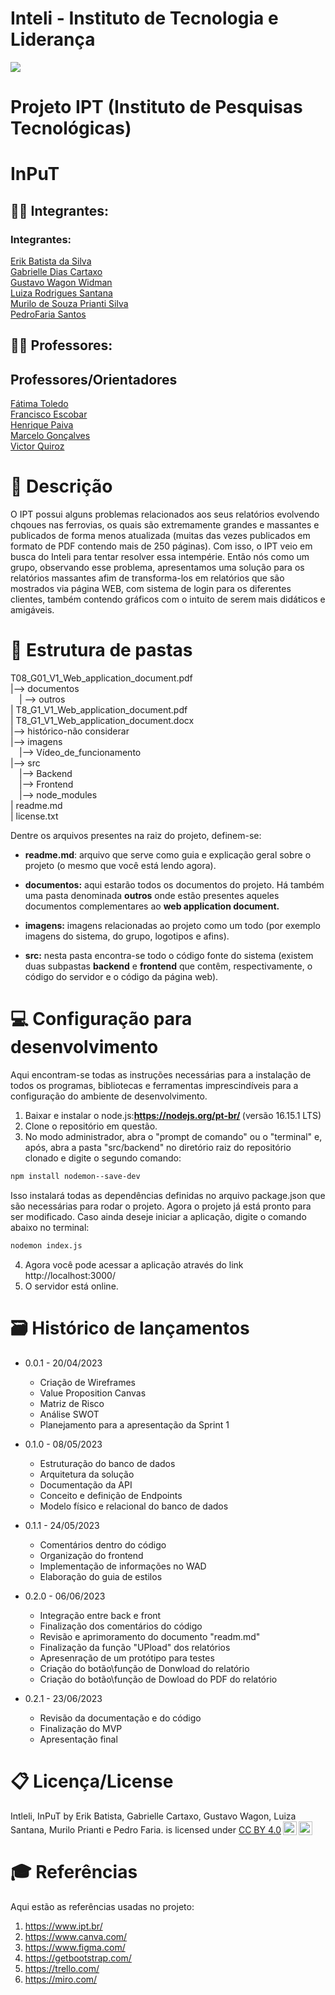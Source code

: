 <h1>Inteli - Instituto de Tecnologia e Liderança</h1>

<img src= "https://s3.amazonaws.com/gupy5/production/companies/26702/images/jobs/4705461/20230419025526220_socialPicture.jpg">

# Projeto IPT (Instituto de Pesquisas Tecnológicas)

<h1>InPuT</h1>

## :student: Integrantes: 
<h3>Integrantes:</h3>
<a href="https://www.linkedin.com/in/erik-batista-da-silva-455612215/">Erik Batista da Silva</a><br>
<a href="https://www.linkedin.com/in/gabriellediascartaxo/">Gabrielle Dias Cartaxo</a><br>
<a href="https://www.linkedin.com/in/gustavo-widman/">Gustavo Wagon Widman</a><br>
<a href="https://www.linkedin.com/in/luiza-santana-30007a264/">Luiza Rodrigues Santana</a><br>
<a href="https://www.linkedin.com/in/murilo-prianti-0073111a1/">Murilo de Souza Prianti Silva</a><br>
<a href="https://www.linkedin.com/in/pedro-faria-santos-10b4061b7/">PedroFaria Santos</a>

## :teacher: Professores:
<h2>Professores/Orientadores</h2>
<a href="https://www.linkedin.com/in/fatima-toledo/">Fátima Toledo</a><br>
<a href="https://www.linkedin.com/in/francisco-escobar/">Francisco Escobar</a><br>
<a href="https://www.linkedin.com/in/henrique-mohallem-paiva-6854b460/">Henrique Paiva</a><br>
<a href="https://www.linkedin.com/in/marcelo-gon%C3%A7alves-phd-a550652/">Marcelo Gonçalves</a><br>
<a href="https://www.linkedin.com/in/victorbarq/">Victor Quiroz</a>


<h1>📝 Descrição</h1>
O IPT possui alguns problemas relacionados aos seus relatórios evolvendo chqoues nas ferrovias, os quais são extremamente grandes e massantes e publicados de forma menos atualizada (muitas das vezes publicados em formato de PDF contendo mais de 250 páginas). Com isso, o IPT veio em busca do Inteli para tentar resolver essa intempérie. Então nós como um grupo, observando esse problema, apresentamos uma solução para os relatórios massantes afim de transforma-los em relatórios que são mostrados via página WEB, com sistema de login para os diferentes clientes, também contendo gráficos com o intuito de serem mais didáticos e amigáveis.

<h1>📁 Estrutura de pastas</h1>
T08_G01_V1_Web_application_document.pdf<br>
|--> documentos<br>
 &emsp;| --> outros<br>
| T8_G1_V1_Web_application_document.pdf<br>
| T8_G1_V1_Web_application_document.docx<br>
|--> histórico-não considerar<br>
|--> imagens<br>
 &emsp;|--> Vídeo_de_funcionamento<br>
|--> src<br>
 &emsp;|--> Backend<br>
 &emsp;|--> Frontend<br>
 &emsp;|--> node_modules<br>
| readme.md<br>
| license.txt<br>

Dentre os arquivos presentes na raiz do projeto, definem-se:

  - <b>readme.md</b>: arquivo que serve como guia e explicação geral sobre o projeto (o mesmo que você está lendo agora).

  - <b>documentos:</b> aqui estarão todos os documentos do projeto. Há também uma pasta denominada <b>outros</b> onde estão presentes aqueles documentos complementares ao <b>web application document.</b>

  - <b>imagens:</b> imagens relacionadas ao projeto como um todo (por exemplo imagens do sistema, do grupo, logotipos e afins).

  - <b>src:</b> nesta pasta encontra-se todo o código fonte do sistema (existem duas subpastas <b>backend</b> e <b>frontend</b> que contêm, respectivamente, o código do servidor e o código da página web).

<h1>💻 Configuração para desenvolvimento</h1>
Aqui encontram-se todas as instruções necessárias para a instalação de todos os programas, bibliotecas e ferramentas imprescindíveis para a configuração do ambiente de desenvolvimento.

1. Baixar e instalar o node.js:<b>https://nodejs.org/pt-br/ </b>(versão 16.15.1 LTS)
2. Clone o repositório em questão.
3. No modo administrador, abra o "prompt de comando" ou o "terminal" e, após, abra a pasta "src/backend" no diretório raiz do repositório clonado e digite o segundo comando:
  
```sh
npm install nodemon--save-dev
```

Isso instalará todas as dependências definidas no arquivo package.json que são necessárias para rodar o projeto. Agora o projeto já está pronto para ser modificado. Caso ainda deseje iniciar a aplicação, digite o comando abaixo no terminal:
  
```sh
nodemon index.js
```
  
4. Agora você pode acessar a aplicação através do link http://localhost:3000/
5. O servidor está online.

<h1>🗃 Histórico de lançamentos</h1>

* 0.0.1 - 20/04/2023
  * Criação de Wireframes
  * Value Proposition Canvas
  * Matriz de Risco
  * Análise SWOT
  * Planejamento para a apresentação da Sprint 1


* 0.1.0 - 08/05/2023
  * Estruturação do banco de dados
  * Arquitetura da solução
  * Documentação da API
  * Conceito e definição de Endpoints
  * Modelo físico e relacional do banco de dados


* 0.1.1 - 24/05/2023
  * Comentários dentro do código
  * Organização do frontend
  * Implementação de informações no WAD
  * Elaboração do guia de estilos


* 0.2.0 - 06/06/2023
  * Integração entre back e front
  * Finalização dos comentários do código
  * Revisão e aprimoramento do documento "readm.md"
  * Finalização da função "UPload" dos relatórios
  * Apresenração de um protótipo para testes
  * Criação do botão\função de Donwload do relatório
  * Criação do botão\função de Dowload do PDF do relatório


* 0.2.1 - 23/06/2023
  * Revisão da documentação e do código
  * Finalização do MVP
  * Apresentação final

<h1>📋 Licença/License</h1>

<p xmlns:cc="http://creativecommons.org/ns#" xmlns:dct="http://purl.org/dc/terms/"><span property="dct:title">Intleli, InPuT</span> by <span property="cc:attributionName">Erik Batista, Gabrielle Cartaxo, Gustavo Wagon, Luiza Santana, Murilo Prianti e Pedro Faria.</span> is licensed under <a href="http://creativecommons.org/licenses/by/4.0/?ref=chooser-v1" target="_blank" rel="license noopener noreferrer" style="display:inline-block;">CC BY 4.0<img style="height:22px!important;margin-left:3px;vertical-align:text-bottom;" src="https://mirrors.creativecommons.org/presskit/icons/cc.svg?ref=chooser-v1"><img style="height:22px!important;margin-left:3px;vertical-align:text-bottom;" src="https://mirrors.creativecommons.org/presskit/icons/by.svg?ref=chooser-v1"></a></p>

<h1>🎓 Referências</h1>
Aqui estão as referências usadas no projeto:

1. https://www.ipt.br/
2. https://www.canva.com/
3. https://www.figma.com/
4. https://getbootstrap.com/
5. https://trello.com/
6. https://miro.com/





